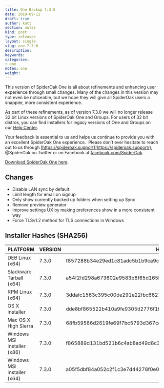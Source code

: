 ```yaml
---
title: One Backup 7.3.0
date: 2018-09-11
draft: true
author: katt
section: notes
kind: post
type: releases
layout: single
slug: one-7-3-0
description: 
keywords: 
categories: 
- one
notes: one
weight: 
---
```


This version of SpiderOak One is all about refinements and enhancing user experience through small changes. Many of the changes in this version may not even be noticeable, but we hope they will give all SpiderOak users a snappier, more consistent experience.

As part of these refinements, as of version 7.3.0 we will no longer release 32 bit Linux versions of SpiderOak One and Groups. For users of 32 bit distros, you can find installers for legacy versions of One and Groups on our [Help Center](https://spideroak.support/hc/en-us/articles/360007065152-32-Bit-Support-on-Linux).

Your feedback is essential to us and helps us continue to provide you with an excellent SpiderOak One experience.  Please don’t ever hesitate to reach out to us through [https://spideroak.support](https://spideroak.support/), @SpiderOak on Twitter or on Facebook at [facebook.com/SpiderOak](http://facebook.com/SpiderOak).

[Download SpiderOak One here](https://spideroak.com/one/download/).

## Changes

- Disable LAN sync by default
- Limit length for email on signup
- Only show currently backed up folders when setting up Sync
- Remove preview generator
- Improve settings UX by making preferences show in a more consistent way
- Force TLSv1.2 method for TLS connections in Windows

## Installer Hashes (SHA256)

| PLATFORM                    | VERSION | HASH                                                             |
|-----------------------------|---------|------------------------------------------------------------------|
| DEB Linux (x64)             | 7.3.0   | f857288b34e29ed1c81adc5b1b9ca9cfb97ef4f0bea708f19f891c6e2d91913f |
| Slackware Tarball (x64)     | 7.3.0   | a54f2fd298a673602e9583b8f65d165b3e14b0645a27049e4a269074a00f5793 |
| RPM Linux (x64)             | 7.3.0   | 3ddafc1563c395c00de291e22fbc66275dd8865a2cd5c1ed1e5610f01995089c |
| OS X installer              | 7.3.0   | dde8bf865522b410a9fe9305d2776f1ff883c74175458c4d713cb03b5d34a3c9 |
| Mac OS X High Sierra        | 7.3.0   | 68fb59586d2619fe69f7bc5793d367cc7a156b29a49d38d64b6af42c965464b6 |
| Windows MSI installer (x86) | 7.3.0   | f865889d131bd521b6c4ab8ad49d8c362340b9a72cbc558cd5e45511daf84450 |
| Windows MSI installer (x64) | 7.3.0   | a05f5dbf84a052c2f1c3e7d44278f0e0ce358c9967188c14a5f0f76ca05e47fd |